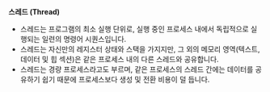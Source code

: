 **스레드 (Thread)**
- 스레드는 프로그램의 최소 실행 단위로, 실행 중인 프로세스 내에서 독립적으로 실행되는 일련의 명령어 시퀀스입니다.
- 스레드는 자신만의 레지스터 상태와 스택을 가지지만, 그 외의 메모리 영역(텍스트, 데이터 및 힙 섹션)은 같은 프로세스 내의 다른 스레드와 공유합니다.
- 스레드는 경량 프로세스라고도 부르며, 같은 프로세스의 스레드 간에는 데이터를 공유하기 쉽기 때문에 프로세스보다 생성 및 전환 비용이 덜 듭니다.